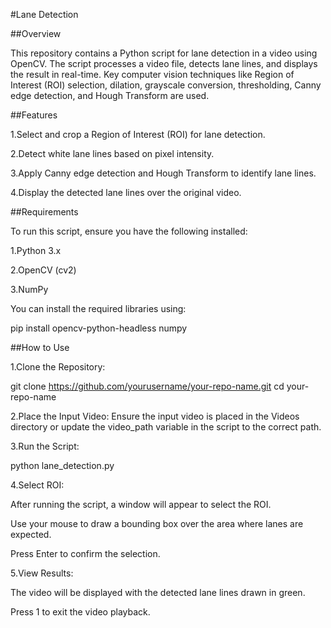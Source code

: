 #Lane Detection

##Overview

This repository contains a Python script for lane detection in a video using OpenCV. The script processes a video file, detects lane lines, and displays the result in real-time. Key computer vision techniques like Region of Interest (ROI) selection, dilation, grayscale conversion, thresholding, Canny edge detection, and Hough Transform are used.

##Features

1.Select and crop a Region of Interest (ROI) for lane detection.

2.Detect white lane lines based on pixel intensity.

3.Apply Canny edge detection and Hough Transform to identify lane lines.

4.Display the detected lane lines over the original video.

##Requirements

To run this script, ensure you have the following installed:

1.Python 3.x

2.OpenCV (cv2)

3.NumPy

You can install the required libraries using:

pip install opencv-python-headless numpy

##How to Use

1.Clone the Repository:

git clone https://github.com/yourusername/your-repo-name.git
cd your-repo-name

2.Place the Input Video:
Ensure the input video is placed in the Videos directory or update the video_path variable in the script to the correct path.

3.Run the Script:

python lane_detection.py

4.Select ROI:

After running the script, a window will appear to select the ROI.

Use your mouse to draw a bounding box over the area where lanes are expected.

Press Enter to confirm the selection.

5.View Results:

The video will be displayed with the detected lane lines drawn in green.

Press 1 to exit the video playback.

